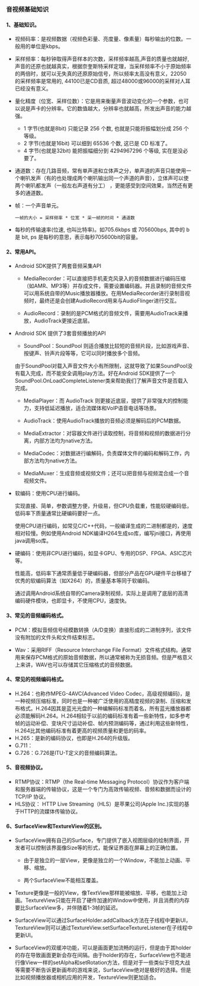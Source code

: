 ### 音视频基础知识

#### 1、基础知识。
 - 视频码率：是视频数据（视频色彩量、亮度量、像素量）每秒输出的位数。一般用的单位是kbps。
 
 - 采样频率：每秒钟取得声音样本的次数，采样频率越高,声音的质量也就越好,声音的还原也就越真实，根据奈奎斯特采样定理，当采样频率不小于原始频率的两倍时，就可以无失真的还原原始信号，所以频率太高没有意义，22050 的采样频率是常用的, 44100已是CD音质, 超过48000或96000的采样对人耳已经没有意义。
 
 - 量化精度（位宽、采样位数）：它是用来衡量声音波动变化的一个参数，也可以说是声卡的分辨率。它的数值越大，分辨率也就越高，所发出声音的能力越强。
    - 1 字节(也就是8bit) 只能记录 256 个数, 也就是只能将振幅划分成 256 个等级。
    - 2 字节(也就是16bit) 可以细到 65536 个数, 这已是 CD 标准了。
    - 4 字节(也就是32bit) 能把振幅细分到 4294967296 个等级, 实在是没必要了。
    
 - 通道数：存在几路音频，常有单声道和立体声之分，单声道的声音只能使用一个喇叭发声（有的也处理成两个喇叭输出同一个声道的声音），立体声可以使两个喇叭都发声（一般左右声道有分工） ，更能感受到空间效果，当然还有更多的通道数。
 
 - 帧：一个声音单元。
 
   `一帧的大小 = 采样频率 * 位宽 * 采一帧的时间 * 通道数`
 
 - 每秒的传输速率(位速, 也叫比特率)。如705.6kbps 或 705600bps, 其中的 b 是 bit, ps 是每秒的意思，表示每秒705600bit的容量。
 
#### 2、常用API。
 - Android SDK提供了两套音频采集API
 
   - MediaRecorder：可以直接把手机麦克风录入的音频数据进行编码压缩（如AMR、MP3等）并存成文件，需要设置编码器。并且录制的音频文件可以用系统自带的Music播放器播放。在用MediaRecorder进行录制音视频时，最终还是会创建AudioRecord用来与AudioFlinger进行交互。  
 
   - AudioRecord：录制的是PCM格式的音频文件，需要用AudioTrack来播放，AudioTrack更接近底层。
  
 - Android SDK 提供了3套音频播放的API
 
   - SoundPool：SoundPool 则适合播放比较短的音频片段，比如游戏声音、按键声、铃声片段等等，它可以同时播放多个音频。
 
    由于SoundPool对载入声音文件大小有所限制，这就导致了如果SoundPool没有载入完成，而不能安全调用play方法。好在Android SDK提供了一个SoundPool.OnLoadCompleteListener类来帮助我们了解声音文件是否载入完成。
    
   - MediaPlayer：而 AudioTrack 则更接近底层，提供了非常强大的控制能力，支持低延迟播放，适合流媒体和VoIP语音电话等场景。
 
   - AudioTrack：使用AudioTrack播放的音频必须是解码后的PCM数据。
 
   - MediaExtractor：对容器文件进行读取控制，将音频和视频的数据进行分离，内部方法均为native方法。
  
   - MediaCodec：对数据进行编解码，负责媒体文件的编码和解码工作，内部方法均为native方法。
  
   - MediaMuxer：生成音频或视频文件；还可以把音频与视频混合成一个音视频文件。
   
 - 软编码：使用CPU进行编码。
 
   实现直接、简单，参数调整方便，升级易，但CPU负载重，性能较硬编码低，低码率下质量通常比硬编码要好一点。
   
   使用CPU进行编码，如常见C/C++代码，一般编译生成的二进制都是的，速度相对较慢。例如使用Android NDK编译H264生成so库，编写jni接口，再使用java调用so库。
 
 - 硬编码：使用非CPU进行编码，如显卡GPU、专用的DSP、FPGA、ASIC芯片等。
 
   性能高，低码率下通常质量低于硬编码器，但部分产品在GPU硬件平台移植了优秀的软编码算法（如X264）的，质量基本等同于软编码。
   
   通过调用Android系统自带的Camera录制视频，实际上是调用了底层的高清编码硬件模块，也即显卡，不使用CPU，速度快。

#### 3、常见的音频编码格式。
 - PCM：模拟音频信号经模数转换（A/D变换）直接形成的二进制序列，该文件没有附加的文件头和文件结束标志。
 
 - Wav：采用RIFF（Resource Interchange File Format）文件格式结构。通常用来保存PCM格式的原始音频数据，所以通常被称为无损音频。但是严格意义上来讲，WAV也可以存储其它压缩格式的音频数据。
 
 #### 4、常见的视频编码格式。
 - H.264：也称作MPEG-4AVC(Advanced Video Codec，高级视频编码)，是一种视频压缩标准，同时也是一种被广泛使用的高精度视频的录制、压缩和发布格式。H.264因其是蓝光光盘的一种编解码标准而着名，所有蓝光播放器都必须能解码H.264。H.264相较于以前的编码标准有着一些新特性，如多参考帧的运动补偿、变块尺寸运动补偿、帧内预测编码等，通过利用这些新特性，H.264比其他编码标准有着更高的视频质量和更低的码率。
 - H.265：是新的编码协议，也即是H.264的升级版。
 - G.711：
 - G.726：G.726是ITU-T定义的音频编码算法。
 
#### 5、音视频协议。
 - RTMP协议：RTMP（the Real-time Messaging Protocol）协议作为客户端和服务器端的传输协议，这是一个专门为高效传输视频、音频和数据而设计的 TCP/IP 协议。
 - HLS协议： HTTP Live Streaming（HLS）是苹果公司(Apple Inc.)实现的基于HTTP的流媒体传输协议。
 
#### 6、SurfaceView和TextureView的区别。
 
 - SurfaceView拥有自己的Surface，专门提供了嵌入视图层级的绘制界面，开发者可以控制该界面像Size等的形式，能保证界面在屏幕上的正确位置。
 
   - 由于是独立的一层View，更像是独立的一个Window，不能加上动画、平移、缩放。
   
   - 两个SurfaceView不能相互覆盖。
   
 - Texture更像是一般的View，像TextView那样能被缩放、平移，也能加上动画。TextureView只能在开启了硬件加速的Window中使用，并且消费的内存要比SurfaceView多，并伴随着1-3帧的延迟。
 
 - SurfaceView可以通过SurfaceHolder.addCallback方法在子线程中更新UI，TextureView则可以通过TextureView.setSurfaceTextureListener在子线程中更新UI。
 
 - SurfaceView的双缓冲功能，可以是画面更加流畅的运行，但是由于其holder的存在导致画面更新会存在间隔。由于holder的存在，SurfaceView也不能进行像View一样的setAlpha和setRotation方法，但是对于一些类似于坦克大战等需要不断告诉更新画布的游戏来说，SurfaceView绝对是极好的选择。但是比如视频播放器或相机应用的开发，TextureView则更加适合。

